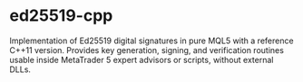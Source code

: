 # ed25519-cpp
Implementation of Ed25519 digital signatures in pure MQL5 with a reference C++11 version. Provides key generation, signing, and verification routines usable inside MetaTrader 5 expert advisors or scripts, without external DLLs.
